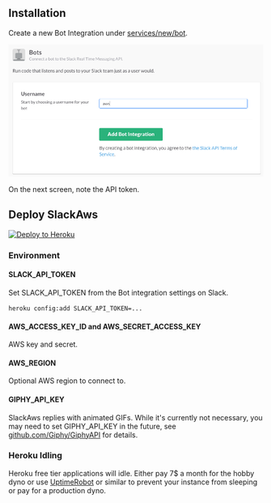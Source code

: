 ## Installation

Create a new Bot Integration under [services/new/bot](http://slack.com/services/new/bot).

![](screenshots/register-bot.png)

On the next screen, note the API token.

## Deploy SlackAws

[![Deploy to Heroku](https://www.herokucdn.com/deploy/button.png)](https://heroku.com/deploy)

### Environment

#### SLACK_API_TOKEN

Set SLACK_API_TOKEN from the Bot integration settings on Slack.

```
heroku config:add SLACK_API_TOKEN=...
```

#### AWS_ACCESS_KEY_ID and AWS_SECRET_ACCESS_KEY

AWS key and secret.

#### AWS_REGION

Optional AWS region to connect to.

#### GIPHY_API_KEY

SlackAws replies with animated GIFs. While it's currently not necessary, you may need to set GIPHY_API_KEY in the future, see [github.com/Giphy/GiphyAPI](https://github.com/Giphy/GiphyAPI) for details.

### Heroku Idling

Heroku free tier applications will idle. Either pay 7$ a month for the hobby dyno or use [UptimeRobot](http://uptimerobot.com) or similar to prevent your instance from sleeping or pay for a production dyno.
